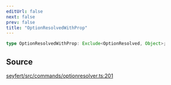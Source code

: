 ```yaml
---
editUrl: false
next: false
prev: false
title: "OptionResolvedWithProp"
---
```


```ts
type OptionResolvedWithProp: Exclude<OptionResolved, Object>;
```

## Source

[seyfert/src/commands/optionresolver.ts:201](https://github.com/potoland/potocuit/blob/e332d7a/src/commands/optionresolver.ts#L201)

